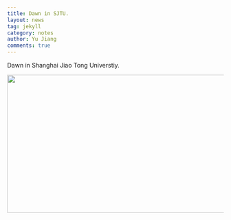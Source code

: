 ```yaml
---
title: Dawn in SJTU.
layout: news
tag: jekyll
category: notes
author: Yu Jiang
comments: true
---
```


<!--
(师傅的雪人)

<img src="{{site.url}}/images/posts/2016-01-22-snowman.jpg " alt="" width="400" height="400" title="" align="" />

![mysnowman]({{site.url}}/images/posts/2016-01-22-snowman.JPG)
-->

Dawn in Shanghai Jiao Tong Universtiy.

<img src="{{site.url}}/images/posts/SJTUDawn.jpg " alt="" width="640" height="320" title="" align="" />